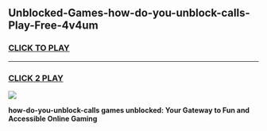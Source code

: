 
## Unblocked-Games-how-do-you-unblock-calls-Play-Free-4v4um
<h3>
<a href="https://premium76.site?title=how-do-you-unblock-calls&ref=10A">CLICK TO PLAY</a></h3>
<hr>

<h3>
<a href="https://premium76.site?title=how-do-you-unblock-calls&ref=10A">CLICK 2 PLAY</a>
  
</h3>

<a href="https://premium76.site?title=how-do-you-unblock-calls&ref=10A"><img src="https://clearcache.store/games.png"></a>


**how-do-you-unblock-calls games unblocked: Your Gateway to Fun and Accessible Online Gaming**
